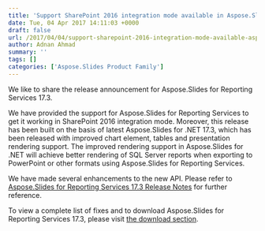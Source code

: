 ```yaml
---
title: 'Support SharePoint 2016 integration mode available in Aspose.Slides for Reporting Services 17.3'
date: Tue, 04 Apr 2017 14:11:03 +0000
draft: false
url: /2017/04/04/support-sharepoint-2016-integration-mode-available-aspose.slides-reporting-services-17.3/
author: Adnan Ahmad
summary: ''
tags: []
categories: ['Aspose.Slides Product Family']
---
```


We like to share the release announcement for Aspose.Slides for Reporting Services 17.3.

We have provided the support for Aspose.Slides for Reporting Services to get it working in SharePoint 2016 integration mode. Moreover, this release has been built on the basis of latest Aspose.Slides for .NET 17.3, which has been released with improved chart element, tables and presentation rendering support. The improved rendering support in Aspose.Slides for .NET will achieve better rendering of SQL Server reports when exporting to PowerPoint or other formats using Aspose.Slides for Reporting Services.

We have made several enhancements to the new API. Please refer to [Aspose.Slides for Reporting Services 17.3 Release Notes][1] for further reference.

To view a complete list of fixes and to download Aspose.Slides for Reporting Services 17.3, please visit [the download section][2].




[1]: https://docs.aspose.com/display/slidesreportingservices/Aspose.Slides+for+Reporting+Services+17.3+Release+Notes
[2]: https://downloads.aspose.com/slides/reportingservices




